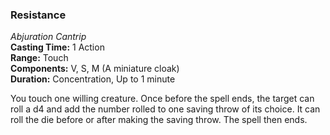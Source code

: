 ### Resistance
*Abjuration Cantrip*  
**Casting Time:** 1 Action  
**Range:** Touch  
**Components:** V, S, M (A miniature cloak)  
**Duration:** Concentration, Up to 1 minute  

You touch one willing creature. Once before the spell ends, the target can roll a d4 and add the number rolled to one saving throw of its choice. It can roll the die before or after making the saving throw. The spell then ends.
